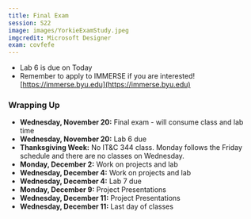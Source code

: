 ```yaml
---
title: Final Exam
session: S22
image: images/YorkieExamStudy.jpeg
imgcredit: Microsoft Designer
exam: covfefe
---
```


* Lab 6 is due on Today
* Remember to apply to IMMERSE if you are interested! [https://immerse.byu.edu](https://immerse.byu.edu)

### Wrapping Up
* **Wednesday, November 20:** Final exam - will consume class and lab time
* **Wednesday, November 20:** Lab 6 due
* **Thanksgiving Week:** No IT&C 344 class. Monday follows the Friday schedule and there are no classes on Wednesday.
* **Monday, December 2:** Work on projects and lab
* **Wednesday, December 4:** Work on projects and lab
* **Wednesday, December 4:** Lab 7 due
* **Monday, December 9:** Project Presentations
* **Wednesday, December 11:** Project Presentations
* **Wednesday, December 11:** Last day of classes